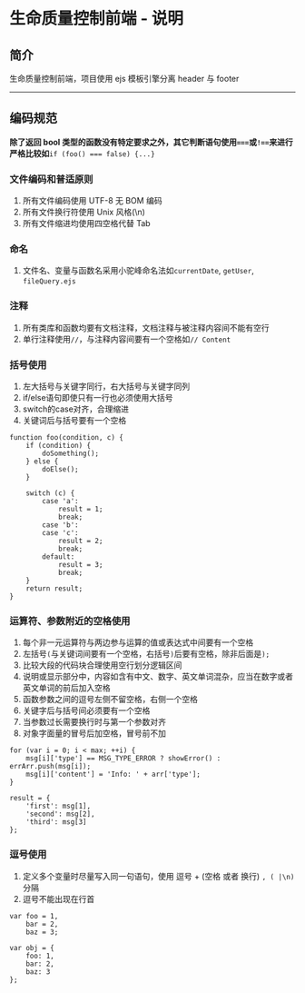# 生命质量控制前端 - 说明

## 简介
 生命质量控制前端，项目使用 ejs 模板引擎分离 header 与 footer

---
## 编码规范
 **除了返回 bool 类型的函数没有特定要求之外，其它判断语句使用`===`或`!==`来进行严格比较如**`if (foo() === false) {...}`

### 文件编码和普适原则
1. 所有文件编码使用 UTF-8 无 BOM 编码
2. 所有文件换行符使用 Unix 风格(\n)
3. 所有文件缩进均使用四空格代替 Tab

### 命名
1. 文件名、变量与函数名采用小驼峰命名法如`currentDate`, `getUser`, `fileQuery.ejs`

### 注释
1. 所有类库和函数均要有文档注释，文档注释与被注释内容间不能有空行
2. 单行注释使用`//`，与注释内容间要有一个空格如`// Content`

### 括号使用
1. 左大括号与关键字同行，右大括号与关键字同列
2. if/else语句即使只有一行也必须使用大括号
3. switch的case对齐，合理缩进
4. 关键词后与括号要有一个空格

```
function foo(condition, c) {
    if (condition) {
        doSomething();
    } else {
        doElse();
    }

    switch (c) {
        case 'a':
            result = 1;
            break;
        case 'b':
        case 'c':
            result = 2;
            break;
        default:
            result = 3;
            break;
    }
    return result;
}
```

### 运算符、参数附近的空格使用
1. 每个非一元运算符与两边参与运算的值或表达式中间要有一个空格
2. 左括号`(`与关键词间要有一个空格，右括号`)`后要有空格，除非后面是`);`
3. 比较大段的代码块合理使用空行划分逻辑区间
4. 说明或显示部分中，内容如含有中文、数字、英文单词混杂，应当在数字或者英文单词的前后加入空格
5. 函数参数之间的逗号左侧不留空格，右侧一个空格
6. 关键字后与括号间必须要有一个空格
7. 当参数过长需要换行时与第一个参数对齐
8. 对象字面量的冒号后加空格，冒号前不加

```
for (var i = 0; i < max; ++i) {
    msg[i]['type'] == MSG_TYPE_ERROR ? showError() : errArr.push(msg[i]);
    msg[i]['content'] = 'Info: ' + arr['type'];
}

result = {
    'first': msg[1],
    'second': msg[2],
    'third': msg[3]
};
```

### 逗号使用
1. 定义多个变量时尽量写入同一句语句，使用 逗号 + (空格 或者 换行) `, ( |\n)`分隔
2. 逗号不能出现在行首

```
var foo = 1,
    bar = 2,
    baz = 3;

var obj = {
    foo: 1,
    bar: 2,
    baz: 3
};
```
